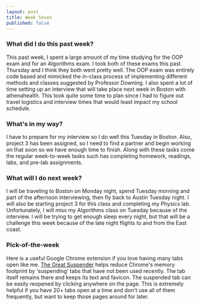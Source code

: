 ```yaml
---
layout: post
title: Week Seven
published: false
---
```


### What did I do this past week?
This past week, I spent a large amount of my time studying for the OOP exam and for an Algorithms exam. I took both of these exams this past Thursday and I think they both 
went pretty well. The OOP exam was entirely code based and mimicked the in-class process of implementing different methods and classes suggested by Professor Downing. I also 
spent a lot of time setting up an interview that will take place next week in Boston with athenahealth. This took quite some time to plan since I had to figure out travel 
logistics and interview times that would least impact my school schedule.

### What's in my way?
I have to prepare for my interview so I do well this Tuesday in Boston. Also, project 3 has been assigned, so I need to find a partner and begin working on that soon so we have enough time to finish. Along with these tasks come the regular week-to-week tasks such has completing homework, readings, labs, and pre-lab assignments.

### What will I do next week?
I will be traveling to Boston on Monday night, spend Tuesday morning and part of the afternoon interviewing, then fly back to Austin Tuesday night. I will also be starting project 3 for this class and completing my Physics lab. Unfortunately, I will miss my Algorithms class on Tuesday because of the interview. I will be trying to get enough sleep every night, but that will be a challenge this week because of the late night flights to and from the East coast.

### Pick-of-the-week
Here is a useful Google Chrome extension if you love having many tabs open like me. 
[The Great Suspender](https://chrome.google.com/webstore/detail/the-great-suspender/klbibkeccnjlkjkiokjodocebajanakg) helps reduce Chrome's memory footprint by 'suspending' tabs 
that have not been used recently. The tab itself remains there and keeps its text and favicon. The suspended tab can be easily reopened by clicking anywhere on the page. This is 
extremely helpful if you have 20+ tabs open at a time and don't use all of them frequently, but want to keep those pages around for later.
